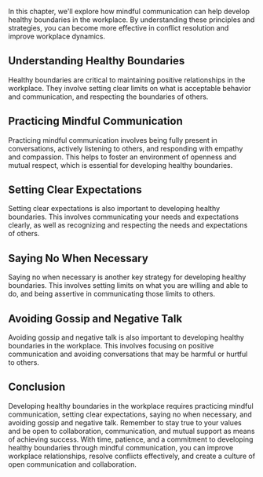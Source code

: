 
In this chapter, we'll explore how mindful communication can help develop healthy boundaries in the workplace. By understanding these principles and strategies, you can become more effective in conflict resolution and improve workplace dynamics.

Understanding Healthy Boundaries
--------------------------------

Healthy boundaries are critical to maintaining positive relationships in the workplace. They involve setting clear limits on what is acceptable behavior and communication, and respecting the boundaries of others.

Practicing Mindful Communication
--------------------------------

Practicing mindful communication involves being fully present in conversations, actively listening to others, and responding with empathy and compassion. This helps to foster an environment of openness and mutual respect, which is essential for developing healthy boundaries.

Setting Clear Expectations
--------------------------

Setting clear expectations is also important to developing healthy boundaries. This involves communicating your needs and expectations clearly, as well as recognizing and respecting the needs and expectations of others.

Saying No When Necessary
------------------------

Saying no when necessary is another key strategy for developing healthy boundaries. This involves setting limits on what you are willing and able to do, and being assertive in communicating those limits to others.

Avoiding Gossip and Negative Talk
---------------------------------

Avoiding gossip and negative talk is also important to developing healthy boundaries in the workplace. This involves focusing on positive communication and avoiding conversations that may be harmful or hurtful to others.

Conclusion
----------

Developing healthy boundaries in the workplace requires practicing mindful communication, setting clear expectations, saying no when necessary, and avoiding gossip and negative talk. Remember to stay true to your values and be open to collaboration, communication, and mutual support as means of achieving success. With time, patience, and a commitment to developing healthy boundaries through mindful communication, you can improve workplace relationships, resolve conflicts effectively, and create a culture of open communication and collaboration.
